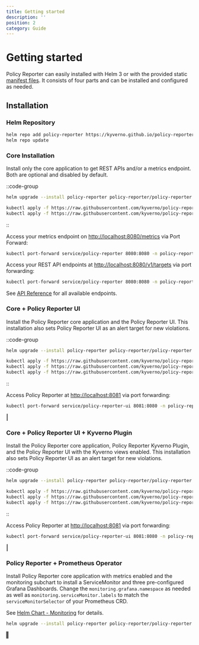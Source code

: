 ```yaml
---
title: Getting started
description: ''
position: 2
category: Guide
---
```


# Getting started

Policy Reporter can easily installed with Helm 3 or with the provided static [manifest files](https://github.com/kyverno/policy-reporter/tree/main/manifest). It consists of four parts and can be installed and configured as needed.

## Installation

### Helm Repository

```bash
helm repo add policy-reporter https://kyverno.github.io/policy-reporter
helm repo update
```

### Core Installation

Install only the core application to get REST APIs and/or a metrics endpoint. Both are optional and disabled by default.

::code-group
  ```bash [Helm 3]
  helm upgrade --install policy-reporter policy-reporter/policy-reporter --create-namespace -n policy-reporter --set metrics.enabled=true --set api.enabled=true
  ```

  ```bash [Static Manifests]
  kubectl apply -f https://raw.githubusercontent.com/kyverno/policy-reporter/main/manifest/policy-reporter/namespace.yaml
  kubectl apply -f https://raw.githubusercontent.com/kyverno/policy-reporter/main/manifest/policy-reporter/install.yaml
  ```
::

Access your metrics endpoint on <a href="http://localhost:8080/metrics" target="_blank">http://localhost:8080/metrics</a> via Port Forward:

```bash
kubectl port-forward service/policy-reporter 8080:8080 -n policy-reporter
```

Access your REST API endpoints at <a href="http://localhost:8080/v1/targets" target="_blank">http://localhost:8080/v1/targets</a> via port forwarding:

```bash
kubectl port-forward service/policy-reporter 8080:8080 -n policy-reporter
```

See [API Reference](/core/api-reference) for all available endpoints.

### Core + Policy Reporter UI

Install the Policy Reporter core application and the Policy Reporter UI.
This installation also sets Policy Reporter UI as an alert target for new violations.

::code-group
  ```bash [Helm 3]
  helm upgrade --install policy-reporter policy-reporter/policy-reporter --create-namespace -n policy-reporter --set ui.enabled=true
  ```

  ```bash [Static Manifests]
  kubectl apply -f https://raw.githubusercontent.com/kyverno/policy-reporter/main/manifest/policy-reporter-ui/namespace.yaml
  kubectl apply -f https://raw.githubusercontent.com/kyverno/policy-reporter/main/manifest/policy-reporter-ui/config-secret.yaml
  kubectl apply -f https://raw.githubusercontent.com/kyverno/policy-reporter/main/manifest/policy-reporter-ui/install.yaml
  ```
::

Access Policy Reporter at <a href="http://localhost:8081" target="_blank">http://localhost:8081</a> via port forwarding:

```bash
kubectl port-forward service/policy-reporter-ui 8081:8080 -n policy-reporter
```

<nuxt-img src="/images/screenshots/basic-ui-light.png" style="border: 1px solid #ccc" class="light-img" alt="Dashboard light"></nuxt-img>
<nuxt-img src="/images/screenshots/basic-ui-dark.png" style="border: 1px solid #555" class="dark-img" alt="Dashboard dark"></nuxt-img>

### Core + Policy Reporter UI + Kyverno Plugin

Install the Policy Reporter core application, Policy Reporter Kyverno Plugin, and the Policy Reporter UI with the Kyverno views enabled.
This installation also sets Policy Reporter UI as an alert target for new violations.

::code-group
  ```bash [Helm 3]
  helm upgrade --install policy-reporter policy-reporter/policy-reporter --create-namespace -n policy-reporter --set kyvernoPlugin.enabled=true --set ui.enabled=true --set ui.plugins.kyverno=true
  ```

  ```bash [Static Manifests]
  kubectl apply -f https://raw.githubusercontent.com/kyverno/policy-reporter/main/manifest/policy-reporter-kyverno-ui/namespace.yaml
  kubectl apply -f https://raw.githubusercontent.com/kyverno/policy-reporter/main/manifest/policy-reporter-kyverno-ui/config-secret.yaml
  kubectl apply -f https://raw.githubusercontent.com/kyverno/policy-reporter/main/manifest/policy-reporter-kyverno-ui/install.yaml
  ```
::

Access Policy Reporter at <a href="http://localhost:8081" target="_blank">http://localhost:8081</a> via port forwarding:

```bash
kubectl port-forward service/policy-reporter-ui 8081:8080 -n policy-reporter
```

<nuxt-img src="/images/screenshots/kyverno-dashboard-light.png" style="border: 1px solid #ccc" class="light-img" alt="Kyverno Policy Dashboard light"></nuxt-img>
<nuxt-img src="/images/screenshots/kyverno-dashboard-dark.png" style="border: 1px solid #555" class="dark-img" alt="Kyverno Policy Dashboard dark"></nuxt-img>

### Policy Reporter + Prometheus Operator

Install Policy Reporter core application with metrics enabled and the monitoring subchart to install a ServiceMonitor and three pre-configured Grafana Dashboards. Change the `monitoring.grafana.namespace` as needed as well as `monitoring.serviceMonitor.labels` to match the `serviceMonitorSelector` of your Prometheus CRD.

See [Helm Chart - Monitoring](helm-chart-core#configure-the-servicemonitor) for details.

```bash
helm upgrade --install policy-reporter policy-reporter/policy-reporter --set monitoring.enabled=true --set monitoring.grafana.namespace=monitoring --set monitoring.serviceMonitor.labels.release=monitoring -n policy-reporter --create-namespace
```

<nuxt-img src="/images/screenshots/grafana-policy-reports-dashboard.png" style="border: 1px solid #555" alt="Grafana Policy Reports Dashboard"></nuxt-img>
<nuxt-img src="/images/screenshots/grafana-policy-reports-details.png" style="border: 1px solid #555" alt="Grafana Policy Reports Dashboard"></nuxt-img>
<nuxt-img src="/images/screenshots/grafana-cluster-policy-reports-details.png" style="border: 1px solid #555" alt="Grafana Policy Reports Dashboard"></nuxt-img>
